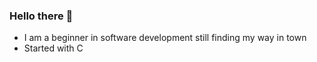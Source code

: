 ### Hello there 👋

- I am a beginner in software development still finding my way in town
- Started with C

<!--
**sir-martin/sir-martin** is a ✨ _special_ ✨ repository because its `README.md` (this file) appears on your GitHub profile.
